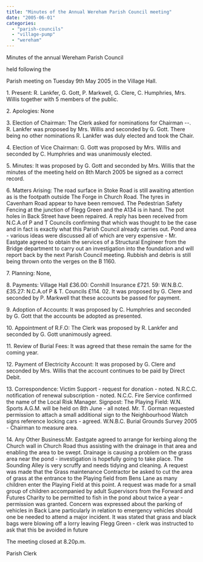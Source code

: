 ```yaml
---
title: "Minutes of the Annual Wereham Parish Council meeting"
date: "2005-06-01"
categories: 
  - "parish-councils"
  - "village-pump"
  - "wereham"
---
```


Minutes of the annual Wereham Parish Council

held following the

Parish meeting on Tuesday 9th May 2005 in the Village Hall.

1\. Present: R. Lankfer, G. Gott, P. Markwell, G. Clere, C. Humphries, Mrs. Willis together with 5 members of the public.

2\. Apologies: None

3\. Election of Chairman: The Clerk asked for nominations for Chairman --. R. Lankfer was proposed by Mrs. Willis and seconded by G. Gott. There being no other nominations R. Lankfer was duly elected and took the Chair.

4\. Election of Vice Chairman: G. Gott was proposed by Mrs. Willis and seconded by C. Humphries and was unanimously elected.

5\. Minutes: It was proposed by G. Gott and seconded by Mrs. Willis that the minutes of the meeting held on 8th March 2005 be signed as a correct record.

6\. Matters Arising: The road surface in Stoke Road is still awaiting attention as is the footpath outside The Forge in Church Road. The tyres in Cavenham Road appear to have been removed. The Pedestrian Safety Fencing at the junction of Flegg Green and the A134 is in hand. The pot holes in Back Street have been repaired. A reply has been received from N.C.A.of P and T Councils confirming that which was thought to be the case and in fact is exactly what this Parish Council already carries out. Pond area - various ideas were discussed all of which are very expensive - Mr. Eastgate agreed to obtain the services of a Structural Engineer from the Bridge department to carry out an investigation into the foundation and will report back by the next Parish Council meeting. Rubbish and debris is still being thrown onto the verges on the B 1160.

7\. Planning: None,

8\. Payments: Village Hall £36.00: Cornhill Insurance £721. 59: W.N.B.C. £35.27: N.C.A.of P & T. Councils £114. 02. It was proposed by G. Clere and seconded by P. Markwell that these accounts be passed for payment.

9\. Adoption of Accounts: It was proposed by C. Humphries and seconded by G. Gott that the accounts be adopted as presented.

10\. Appointment of R.F.O: The Clerk was proposed by R. Lankfer and seconded by G. Gott unanimously agreed.

11\. Review of Burial Fees: It was agreed that these remain the same for the coming year.

12\. Payment of Electricity Account: It was proposed by G. Clere and seconded by Mrs. Willis that the account continues to be paid by Direct Debit.

13\. Correspondence: Victim Support - request for donation - noted. N.R.C.C. notification of renewal subscription - noted. N.C.C. Fire Service confirmed the name of the Local Risk Manager. Signpost: The Playing Field: W.N. Sports A.G.M. will be held on 8th June - all noted. Mr. T. Gorman requested permission to attach a small additional sign to the Neighbourhood Watch signs reference locking cars - agreed. W.N.B.C. Burial Grounds Survey 2005 - Chairman to measure area.

14\. Any Other Business:Mr. Eastgate agreed to arrange for kerbing along the Church wall in Church Road thus assisting with the drainage in that area and enabling the area to be swept. Drainage is causing a problem on the grass area near the pond - investigation is hopefully going to take place. The Sounding Alley is very scruffy and needs tidying and cleaning. A request was made that the Grass maintenance Contractor be asked to cut the area of grass at the entrance to the Playing field from Bens Lane as many children enter the Playing Field at this point. A request was made for a small group of children accompanied by adult Supervisors from the Forward and Futures Charity to be permitted to fish in the pond about twice a year - permission was granted. Concern was expressed about the parking of vehicles in Back Lane particularly in relation to emergency vehicles should one be needed to attend a major incident. It was stated that grass and black bags were blowing off a lorry leaving Flegg Green - clerk was instructed to ask that this be avoided in future

The meeting closed at 8.20p.m.

Parish Clerk
